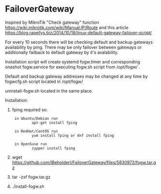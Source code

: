 # FailoverGateway

Inspired by MikroTik "Check gateway" function https://wiki.mikrotik.com/wiki/Manual:IP/Route and this article https://blog.rapellys.biz/2014/10/18/linux-default-gateway-failover-script/

For every 10 seconds there will be checking default and backup gateways availability by ping. There may be only failover between gateways or additionally failback to default gateway by it's avalability.

Installation script will create systemd fogw.timer and corresponding oneshot fogw.service for executing fogw.sh script from /opt/fogw/ .

Default and backup gateway addresses may be changed at any time by fogwcfg.sh script located in /opt/fogw/

uninstall-fogw.sh located in the same place.

Installation:

1) fping required so:

        in Ubuntu/Debian run
                apt-get install fping
                
        in RedHat/CentOS run
                yum install fping or dnf install fping
                
        in OpenSuse run
                zypper install fping

2) wget https://github.com/IBeholderI/FailoverGateway/files/5830972/fogw.tar.gz

3) tar -zxf fogw.tar.gz

4) ./install-fogw.sh
